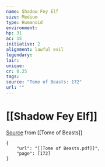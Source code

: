 ```yaml
---
name: Shadow Fey Elf
size: Medium
type: Humanoid
environment: 
hp: 31
ac: 15
initiative: 2
alignment: lawful evil
legendary: 
lair: 
unique: 
cr: 0.25
tags: 
source: "Tome of Beasts: 172"
url: ""
---
```

# [[Shadow Fey Elf]]

[Source](zotero://open-pdf/library/items/ULEQWHJM?page=172) from [[Tome of Beasts]]

```pdf
{
	"url": "[[Tome of Beasts.pdf]]",
	"page": [172]
}
```

